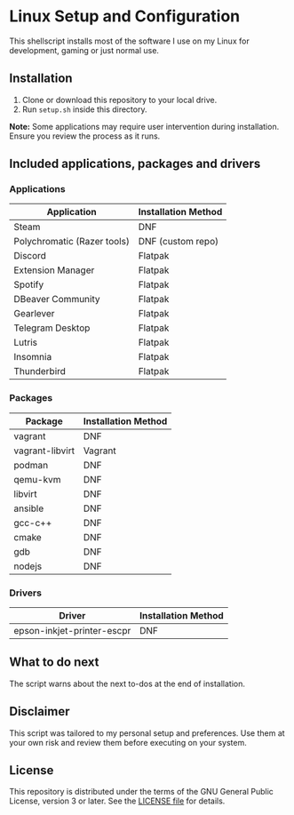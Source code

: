 # Linux Setup and Configuration
This shellscript installs most of the software I use on my Linux for development, gaming or just normal use.

## Installation
1. Clone or download this repository to your local drive.
2. Run `setup.sh` inside this directory.

**Note:** Some applications may require user intervention during installation. Ensure you review the process as it runs.

## Included applications, packages and drivers

### Applications

| Application                | Installation Method |
|----------------------------|--------------------|
| Steam                      | DNF                |
| Polychromatic (Razer tools)| DNF (custom repo)  |
| Discord                    | Flatpak            |
| Extension Manager          | Flatpak            |
| Spotify                    | Flatpak            |
| DBeaver Community          | Flatpak            |
| Gearlever                  | Flatpak            |
| Telegram Desktop           | Flatpak            |
| Lutris                     | Flatpak            |
| Insomnia                   | Flatpak            |
| Thunderbird                | Flatpak            |

### Packages

| Package                    | Installation Method |
|----------------------------|--------------------|
| vagrant                    | DNF                |
| vagrant-libvirt            | Vagrant            |
| podman                     | DNF                |
| qemu-kvm                   | DNF                |
| libvirt                    | DNF                |
| ansible                    | DNF                |
| gcc-c++                    | DNF                |
| cmake                      | DNF                |
| gdb                        | DNF                |
| nodejs                     | DNF                |

### Drivers

| Driver                     | Installation Method |
|----------------------------|--------------------|
| epson-inkjet-printer-escpr | DNF                |

## What to do next
The script warns about the next to-dos at the end of installation.

## Disclaimer
This script was tailored to my personal setup and preferences. Use them at your own risk and review them before executing on your system.

## License
This repository is distributed under the terms of the GNU General Public License, version 3 or later. See the [LICENSE file](LICENSE) for details.
